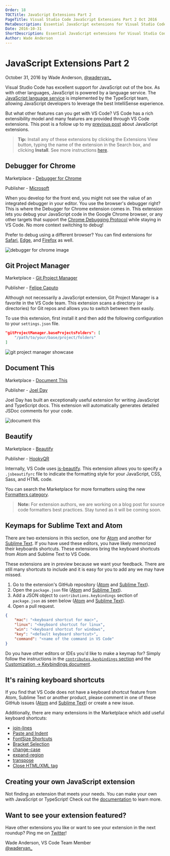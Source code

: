 ```yaml
---
Order: 18
TOCTitle: JavaScript Extensions Part 2
PageTitle: Visual Studio Code JavaScript Extensions Part 2 Oct 2016
MetaDescription: Essential JavaScript extensions for Visual Studio Code. 
Date: 2016-10-31
ShortDescription: Essential JavaScript extensions for Visual Studio Code. 
Author: Wade Anderson
---
```


# JavaScript Extensions Part 2

October 31, 2016 by Wade Anderson, [@waderyan_](https://twitter.com/waderyan_)

Visual Studio Code has excellent support for JavaScript out of the box. As with other languages, JavaScript is powered by a language service. The [JavaScript language service](https://github.com/Microsoft/TypeScript/wiki/Salsa) is implemented by the TypeScript team, allowing JavaScript developers to leverage the best IntelliSense experience.

But what other features can you get with VS Code? VS Code has a rich extensibility model and many features are provided through VS Code extensions. This post is a follow up to my [previous post](/blogs/2016/09/14/js_roundup_1.md) about JavaScript extensions.

> **Tip:** Install any of these extensions by clicking the Extensions View button, typing the name of the extension in the Search box, and clicking **Install**. See more instructions [here](/docs/editor/extension-gallery.md#browse-and-install-extensions-in-vs-code).

## Debugger for Chrome

Marketplace - [Debugger for Chrome](https://marketplace.visualstudio.com/items?itemName=msjsdiag.debugger-for-chrome)

Publisher - [Microsoft](https://marketplace.visualstudio.com/search?term=publisher%3A%22Microsoft%22&target=VSCode&sortBy=Relevance)

When you develop for the front end, you might not see the value of an integrated debugger in your editor. You use the browser's debugger right? This is where the Debugger for Chrome extension comes in. This extension lets you debug your JavaScript code in the Google Chrome browser, or any other targets that support the [Chrome Debugging Protocol](https://chromedevtools.github.io/debugger-protocol-viewer/) while staying in VS Code. No more context switching to debug!

Prefer to debug using a different browser? You can find extensions for [Safari](https://marketplace.visualstudio.com/items?itemName=msjsdiag.debugger-for-ios-web), [Edge](https://marketplace.visualstudio.com/items?itemName=msjsdiag.debugger-for-edge), and [Firefox](https://marketplace.visualstudio.com/items?itemName=hbenl.vscode-firefox-debug) as well.

![debugger for chrome image](2016_10_31_chrome_debugger.png)

## Git Project Manager

Marketplace - [Git Project Manager](https://marketplace.visualstudio.com/items?itemName=felipecaputo.git-project-manager)

Publisher - [Felipe Caputo](https://marketplace.visualstudio.com/search?term=publisher%3A%22Felipe%20Caputo%22&target=VSCode&sortBy=Relevance)

Although not necessarily a JavaScript extension, Git Project Manager is a favorite in the VS Code team. This extension scans a directory (or directories) for Git repos and allows you to switch between them easily.

To use this extension, first install it and then add the following configuration to your `settings.json` file.

```json
"gitProjectManager.baseProjectsFolders": [
    "/path/to/your/base/project/folders"
]
```

![git project manager showcase](2016_10_31_git_project_manager.gif)

## Document This

Marketplace - [Document This](https://marketplace.visualstudio.com/items?itemName=joelday.docthis)

Publisher - [Joel Day](https://marketplace.visualstudio.com/search?term=publisher%3A%22Joel%20Day%22&target=VSCode)

Joel Day has built an exceptionally useful extension for writing JavaScript and TypeScript docs. This extension will automatically generates detailed JSDoc comments for your code.

![document this](2016_10_31_document_this.gif)

## Beautify

Marketplace - [Beautify](https://marketplace.visualstudio.com/items?itemName=HookyQR.beautify)

Publisher - [HookyQR](https://marketplace.visualstudio.com/search?term=publisher%3A%22HookyQR%22&target=VSCode)

Internally, VS Code uses [js-beautify](https://www.npmjs.com/package/js-beautify). This extension allows you to specify a `.jsbeautifyrc` file to indicate the formatting style for your JavaScript, CSS, Sass, and HTML code.

You can search the Marketplace for more formatters using the new [Formatters category](https://marketplace.visualstudio.com/search?target=VSCode&category=Formatters&sortBy=Downloads).

>**Note:** For extension authors, we are working on a blog post for source code formatters best practices. Stay tuned as it will be coming soon.

## Keymaps for Sublime Text and Atom

There are two extensions in this section, one for [Atom](https://marketplace.visualstudio.com/items?itemName=ms-vscode.atom-keybindings) and another for [Sublime Text](https://marketplace.visualstudio.com/items?itemName=ms-vscode.sublime-keybindings). If you have used these editors, you have likely memorized their keyboards shortcuts. These extensions bring the keyboard shortcuts from Atom and Sublime Text to VS Code.

These extensions are in preview because we want your feedback. There are still many shortcuts to include and it is easy for you to add any we may have missed.

1. Go to the extension's GitHub repository ([Atom](https://github.com/waderyan/vscode-atom-keybindings) and [Sublime Text](https://github.com/Microsoft/vscode-sublime-keybindings)).
2. Open the `package.json` file ([Atom](https://github.com/waderyan/vscode-atom-keybindings/blob/master/package.json) and [Sublime Text](https://github.com/Microsoft/vscode-sublime-keybindings/blob/master/package.json)).
3. Add a JSON object to `contributions.keybindings` section of `package.json` as seen below ([Atom](https://github.com/waderyan/vscode-atom-keybindings/blob/master/package.json#L25) and [Sublime Text](https://github.com/Microsoft/vscode-sublime-keybindings/blob/master/package.json#L25)).
4. Open a pull request.

```json
{
    "mac": "<keyboard shortcut for mac>",
    "linux": "<keyboard shortcut for linux",
    "win": "<keyboard shortcut for windows",
    "key": "<default keyboard shortcut>",
    "command": "<name of the command in VS Code"
}
```

Do you have other editors or IDEs you'd like to make a keymap for? Simply follow the instructions in the [`contributes.keybindings` section](/docs/extensionAPI/extension-points#_contributeskeybindings) and the [Customization -> Keybindings document](/docs/customization/keybindings).

## It's raining keyboard shortcuts

If you find that VS Code does not have a keyboard shortcut feature from Atom, Sublime Text or another product, please comment in one of these GitHub issues ([Atom](https://github.com/Microsoft/vscode/issues/14316) and [Sublime Text](https://github.com/Microsoft/vscode/issues/3776)) or create a new issue.

Additionally, there are many extensions in the Marketplace which add useful keyboard shortcuts:

* [join-lines](https://marketplace.visualstudio.com/items?itemName=wmaurer.join-lines)
* [Paste and Indent](https://marketplace.visualstudio.com/items?itemName=Rubymaniac.vscode-paste-and-indent)
* [FontSize Shortcuts](https://marketplace.visualstudio.com/items?itemName=peterjuras.fontsize-shortcuts)
* [Bracket Selection](https://marketplace.visualstudio.com/items?itemName=guosong.bracketselection)
* [change-case](https://marketplace.visualstudio.com/items?itemName=wmaurer.change-case)
* [expand-region](https://marketplace.visualstudio.com/items?itemName=letrieu.expand-region)
* [transpose](https://marketplace.visualstudio.com/items?itemName=v4run.transpose)
* [Close HTML/XML tag](https://marketplace.visualstudio.com/items?itemName=Compulim.compulim-vscode-closetag)

## Creating your own JavaScript extension

Not finding an extension that meets your needs. You can make your own with JavaScript or TypeScript! Check out the [documentation](/docs/extensions/overview.md) to learn more.

## Want to see your extension featured?

Have other extensions you like or want to see your extension in the next roundup? Ping me on [Twitter](https://twitter.com/waderyan_)!

Wade Anderson, VS Code Team Member <br>
[@waderyan_](https://twitter.com/waderyan_)
